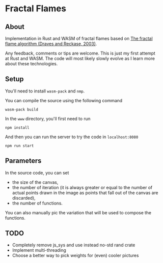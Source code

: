 # Fractal Flames

## About
Implementation in Rust and WASM of fractal flames based on [The fractal flame algorithm (Draves and Reckase, 2003)](https://flam3.com/flame_draves.pdf).

Any feedback, comments or tips are welcome.
This is just my first attempt at Rust and WASM.
The code will most likely slowly evolve as I learn more about these technologies.

## Setup
You'll need to install `wasm-pack` and `nmp`.

You can compile the source using the following command
```
wasm-pack build
```

In the `www` directory, you'll first need to run
```
npm install
```
And then you can run the server to try the code in `localhost:8080`
```
npm run start
```

## Parameters
In the source code, you can set
- the size of the canvas,
- the number of iteration (it is always greater or equal to the number of actual points drawn in the image as points that fall out of the canvas are discarded),
- the number of functions.

You can also manually pic the variation that will be used to compose the functions.

## TODO
- Completely remove js_sys and use instead no-std rand crate
- Implement multi-threading
- Choose a better way to pick weights for (even) cooler pictures
